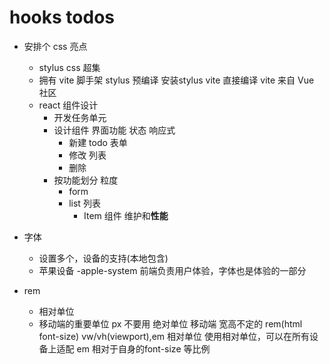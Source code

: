 # hooks todos

- 安排个 css 亮点
  - stylus
    css 超集
  - 拥有 vite 脚手架
      stylus 预编译 安装stylus vite 直接编译
      vite 来自 Vue 社区
  - react 组件设计
    - 开发任务单元
    - 设计组件
      界面功能 状态 响应式
      - 新建 todo 表单
      - 修改 列表
      - 删除
    - 按功能划分 粒度
      - form
      - list 列表
        - Item 组件 维护和**性能**

- 字体
  - 设置多个，设备的支持(本地包含)
  - 苹果设备 -apple-system 前端负责用户体验，字体也是体验的一部分
- rem
  - 相对单位
  - 移动端的重要单位 px 不要用 绝对单位
    移动端 宽高不定的 rem(html font-size) vw/vh(viewport),em 相对单位
    使用相对单位，可以在所有设备上适配
    em 相对于自身的font-size 等比例
    